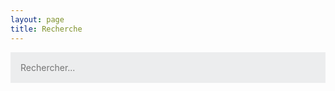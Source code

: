 ```yaml
---
layout: page
title: Recherche
---
```

<style>
  #search-container {
    max-width: 100%;
  }

  input[type='text'] {
    font-size: normal;
    outline: none;
    padding: 1rem;
    background: rgb(236, 237, 238);
    width: 100%;
    -webkit-appearance: none;
    font-family: inherit;
    font-size: 100%;
    border: none;
  }
  #results-container {
    margin: 0.5rem 0;
  }
</style>

<!-- Html Elements for Search -->
<div id="search-container">
  <input type="text" id="search-input" placeholder="Rechercher...">
  <ol id="results-container"></ol>
</div>

<!-- Script pointing to search-script.js -->
<script src="{{ site.baseurl }}/search.js" type="text/javascript"></script>

<!-- Configuration -->
<script type="text/javascript">
  SimpleJekyllSearch({
    searchInput: document.getElementById('search-input'),
    resultsContainer: document.getElementById('results-container'),
    json: '{{ site.baseurl }}/search.json',
    searchResultTemplate: '<li><a href="{url}" title="{description}">{title}</a></li>',
    noResultsText: 'Pas de résultat',
    limit: 10,
    fuzzy: false,
    exclude: ['Welcome'],
  });
</script>
